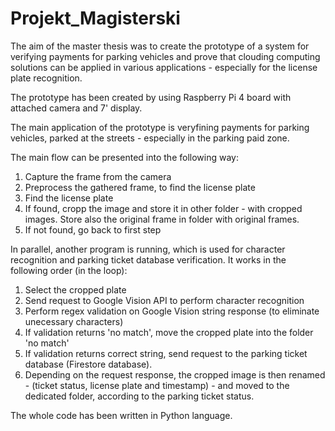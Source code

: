 # Projekt_Magisterski
The aim of the master thesis was to create the prototype of a system for verifying payments for parking vehicles and prove that clouding computing solutions
can be applied in various applications - especially for the license plate recognition.

The prototype has been created by using Raspberry Pi 4 board with attached camera and 7' display. 

The main application of the prototype is veryfining payments for parking vehicles, parked at the streets - especially in the parking paid zone.

The main flow can be presented into the following way:
1. Capture the frame from the camera
2. Preprocess the gathered frame, to find the license plate
3. Find the license plate
4. If found, cropp the image and store it in other folder - with cropped images. Store also the original frame in folder with original frames.
5. If not found, go back to first step

In parallel, another program is running, which is used for character recognition and parking ticket database verification. It works in the
following order (in the loop):

1. Select the cropped plate
2. Send request to Google Vision API to perform character recognition
3. Perform regex validation on Google Vision string response (to eliminate unecessary characters)
4. If validation returns 'no match', move the cropped plate into the folder 'no match'
5. If validation returns correct string, send request to the parking ticket database (Firestore database). 
6. Depending on the request response, the cropped image is then renamed - (ticket status, license plate and timestamp) - and moved to the dedicated folder,
according to the parking ticket status.

The whole code has been written in Python language. 
